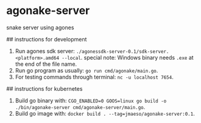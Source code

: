 # agonake-server
snake server using agones

## instructions for development
1. Run agones sdk server: `./agonessdk-server-0.1/sdk-server.<platform>.amd64 --local`.
    special note: Windows binary needs `.exe` at the end of the file name.
2. Run go program as usually: `go run cmd/agonake/main.go`.
3. For testing commands through terminal: `nc -u localhost 7654`.

## instructions for kubernetes
1. Build go binary with: `CGO_ENABLED=0 GOOS=linux go build -o ./bin/agonake-server cmd/agonake-server/main.go`.
2. Build go image with: `docker build . --tag=jmaeso/agonake-server:0.1`.
